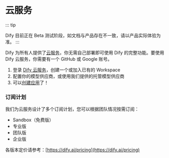 # 云服务

::: tip

 Dify 目前正在 Beta 测试阶段，如文档与产品存在不一致，请以产品实际体验为准。
:::

Dify 为所有人提供了[云服务](http://cloud.dify.ai)，你无需自己部署即可使用 Dify 的完整功能。要使用 Dify 云服务，你需要有一个 GitHub 或 Google 账号。

1. 登录 [Dify 云服务](https://cloud.dify.ai)，创建一个或加入已有的 Workspace
2. 配置你的模型供应商，或使用我们提供的托管模型供应商
3. 可以[创建应用](../guides/application-orchestrate/creating-an-application)了！

### 订阅计划

我们为云服务设计了多个订阅计划，您可以根据团队情况按需订阅：

* Sandbox（免费版）
* 专业版
* 团队版
* 企业版

各版本定价请参考：[https://dify.ai/pricing](https://dify.ai/pricing)
